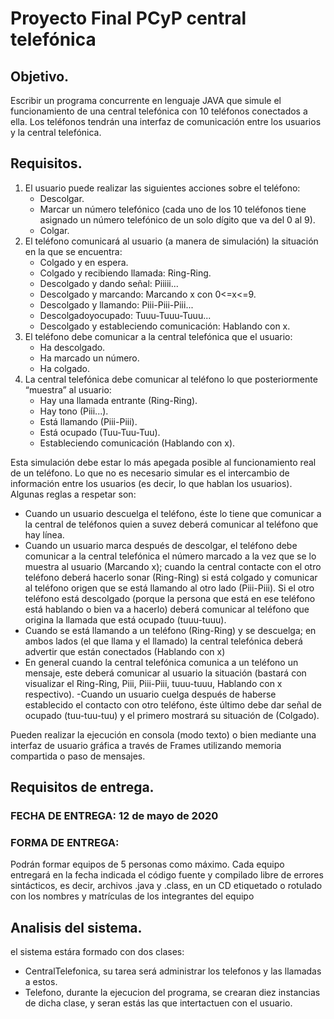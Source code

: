 # Proyecto Final PCyP central telefónica

## Objetivo.
Escribir un programa concurrente en lenguaje JAVA que simule el funcionamiento de una central telefónica con
10 teléfonos conectados a ella. Los teléfonos tendrán una interfaz de comunicación entre los usuarios y la central telefónica.

## Requisitos.
1. El usuario puede realizar las siguientes acciones sobre el teléfono:
    - Descolgar.  
    - Marcar un número telefónico (cada uno de los 10 teléfonos tiene asignado un número telefónico de un solo dígito que va del 0 al 9).
    - Colgar.
2. El teléfono comunicará al usuario (a manera de simulación) la situación en la que se encuentra:  
    - Colgado y en espera.  
    - Colgado y recibiendo llamada: Ring-Ring.  
    - Descolgado y dando señal: Piiiii...  
    - Descolgado y marcando: Marcando x con 0<=x<=9.
    - Descolgado y llamando: Piii-Piii-Piii...
    - Descolgadoyocupado: Tuuu-Tuuu-Tuuu...
    - Descolgado y estableciendo comunicación: Hablando con x.  
3. El teléfono debe comunicar a la central telefónica que el usuario:
    - Ha descolgado.
    - Ha marcado un número.
    - Ha colgado.
4. La central telefónica debe comunicar al teléfono lo que posteriormente “muestra” al usuario:
    - Hay una llamada entrante (Ring-Ring).
    - Hay tono (Piii...).
    - Está llamando (Piii-Piii).
    - Está ocupado (Tuu-Tuu-Tuu).
    - Estableciendo comunicación (Hablando con x).   
    
Esta  simulación  debe  estar  lo más  apegada  posible  al  funcionamiento  real  de un teléfono. 
Lo que no es necesario simular es el intercambio de información entre los usuarios (es decir, lo que hablan los usuarios). 
Algunas reglas a respetar son:
- Cuando un usuario descuelga el teléfono, éste lo tiene que comunicar a la central de teléfonos quien a suvez deberá 
comunicar al teléfono que hay línea.
- Cuando un usuario marca después de descolgar, el teléfono debe comunicar a la central telefónica el número marcado 
a la vez que se lo muestra al usuario (Marcando x); cuando la central contacte con el otro teléfono deberá hacerlo sonar 
(Ring-Ring) si está colgado y comunicar al teléfono origen que se está llamando al otro lado (Piii-Piii). Si el otro 
teléfono está descolgado (porque la persona que está en ese teléfono está hablando o bien va a hacerlo) deberá comunicar al 
teléfono que origina la llamada que está ocupado (tuuu-tuuu).
- Cuando se está llamando a un teléfono (Ring-Ring) y se descuelga; en ambos lados (el que llama y el llamado) la central 
telefónica deberá advertir que están conectados (Hablando con x)
- En general cuando la central telefónica comunica a un teléfono un mensaje, este deberá comunicar al usuario la situación 
(bastará con visualizar el Ring-Ring, Piii, Piii-Piii, tuuu-tuuu, Hablando con x respectivo).
-Cuando un usuario cuelga después de haberse establecido el contacto con otro teléfono, éste último debe dar señal de ocupado 
(tuu-tuu-tuu) y el primero mostrará su situación de (Colgado).

Pueden  realizar  la  ejecución  en  consola  (modo  texto)  o  bien  mediante  una  interfaz  de usuario gráfica a través 
de Frames utilizando memoria compartida o paso de mensajes.

## Requisitos de entrega.

### FECHA DE ENTREGA: 12 de mayo de 2020 
### FORMA DE ENTREGA:  
Podrán formar equipos de 5 personas como máximo. Cada equipo entregará en la fecha indicada el código fuente y compilado 
libre de errores sintácticos, es decir, archivos .java y .class, en un CD etiquetado o rotulado con los nombres y matrículas 
de los integrantes del equipo

## Analisis del sistema.  
el sistema estára formado con dos clases: 
- CentralTelefonica, su tarea será administrar los telefonos y las llamadas a estos.
- Telefono, durante la ejecucion del programa, se crearan diez instancias de dicha clase, y seran estás las que intertactuen 
con el usuario.
